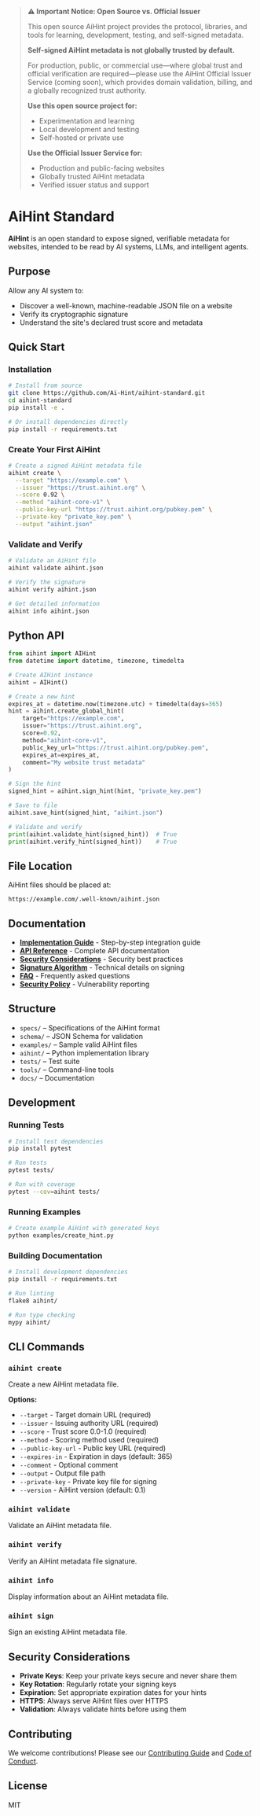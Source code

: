 > **⚠️ Important Notice: Open Source vs. Official Issuer**
>
> This open source AiHint project provides the protocol, libraries, and tools for learning, development, testing, and self-signed metadata.
>
> **Self-signed AiHint metadata is not globally trusted by default.**
>
> For production, public, or commercial use—where global trust and official verification are required—please use the AiHint Official Issuer Service (coming soon), which provides domain validation, billing, and a globally recognized trust authority.
>
> **Use this open source project for:**
> - Experimentation and learning
> - Local development and testing
> - Self-hosted or private use
>
> **Use the Official Issuer Service for:**
> - Production and public-facing websites
> - Globally trusted AiHint metadata
> - Verified issuer status and support

# AiHint Standard

**AiHint** is an open standard to expose signed, verifiable metadata for websites, intended to be read by AI systems, LLMs, and intelligent agents.

## Purpose

Allow any AI system to:
- Discover a well-known, machine-readable JSON file on a website
- Verify its cryptographic signature
- Understand the site's declared trust score and metadata

## Quick Start

### Installation

```bash
# Install from source
git clone https://github.com/Ai-Hint/aihint-standard.git
cd aihint-standard
pip install -e .

# Or install dependencies directly
pip install -r requirements.txt
```

### Create Your First AiHint

```bash
# Create a signed AiHint metadata file
aihint create \
  --target "https://example.com" \
  --issuer "https://trust.aihint.org" \
  --score 0.92 \
  --method "aihint-core-v1" \
  --public-key-url "https://trust.aihint.org/pubkey.pem" \
  --private-key "private_key.pem" \
  --output "aihint.json"
```

### Validate and Verify

```bash
# Validate an AiHint file
aihint validate aihint.json

# Verify the signature
aihint verify aihint.json

# Get detailed information
aihint info aihint.json
```

## Python API

```python
from aihint import AIHint
from datetime import datetime, timezone, timedelta

# Create AIHint instance
aihint = AIHint()

# Create a new hint
expires_at = datetime.now(timezone.utc) + timedelta(days=365)
hint = aihint.create_global_hint(
    target="https://example.com",
    issuer="https://trust.aihint.org",
    score=0.92,
    method="aihint-core-v1",
    public_key_url="https://trust.aihint.org/pubkey.pem",
    expires_at=expires_at,
    comment="My website trust metadata"
)

# Sign the hint
signed_hint = aihint.sign_hint(hint, "private_key.pem")

# Save to file
aihint.save_hint(signed_hint, "aihint.json")

# Validate and verify
print(aihint.validate_hint(signed_hint))  # True
print(aihint.verify_hint(signed_hint))    # True
```

## File Location

AiHint files should be placed at:
```
https://example.com/.well-known/aihint.json
```

## Documentation

- **[Implementation Guide](docs/user-guide/implementation-guide.md)** - Step-by-step integration guide
- **[API Reference](docs/API_REFERENCE.md)** - Complete API documentation
- **[Security Considerations](docs/technical/security-considerations.md)** - Security best practices
- **[Signature Algorithm](docs/SIGNATURES.md)** - Technical details on signing
- **[FAQ](docs/FAQ.md)** - Frequently asked questions
- **[Security Policy](docs/contributing/security.md)** - Vulnerability reporting

## Structure

- `specs/` – Specifications of the AiHint format
- `schema/` – JSON Schema for validation
- `examples/` – Sample valid AiHint files
- `aihint/` – Python implementation library
- `tests/` – Test suite
- `tools/` – Command-line tools
- `docs/` – Documentation

## Development

### Running Tests

```bash
# Install test dependencies
pip install pytest

# Run tests
pytest tests/

# Run with coverage
pytest --cov=aihint tests/
```

### Running Examples

```bash
# Create example AiHint with generated keys
python examples/create_hint.py
```

### Building Documentation

```bash
# Install development dependencies
pip install -r requirements.txt

# Run linting
flake8 aihint/

# Run type checking
mypy aihint/
```

## CLI Commands

### `aihint create`
Create a new AiHint metadata file.

**Options:**
- `--target` - Target domain URL (required)
- `--issuer` - Issuing authority URL (required)
- `--score` - Trust score 0.0-1.0 (required)
- `--method` - Scoring method used (required)
- `--public-key-url` - Public key URL (required)
- `--expires-in` - Expiration in days (default: 365)
- `--comment` - Optional comment
- `--output` - Output file path
- `--private-key` - Private key file for signing
- `--version` - AiHint version (default: 0.1)

### `aihint validate`
Validate an AiHint metadata file.

### `aihint verify`
Verify an AiHint metadata file signature.

### `aihint info`
Display information about an AiHint metadata file.

### `aihint sign`
Sign an existing AiHint metadata file.

## Security Considerations

- **Private Keys**: Keep your private keys secure and never share them
- **Key Rotation**: Regularly rotate your signing keys
- **Expiration**: Set appropriate expiration dates for your hints
- **HTTPS**: Always serve AiHint files over HTTPS
- **Validation**: Always validate hints before using them

## Contributing

We welcome contributions! Please see our [Contributing Guide](docs/contributing/contributing.md) and [Code of Conduct](docs/contributing/code-of-conduct.md).

## License

MIT
